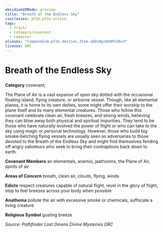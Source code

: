 ```yaml
---
obsidianUIMode: preview
title: "Breath of the Endless Sky"
cssclasses: pf2e,pf2e-action
tags:
  - trait/
  - category/covenant
  - remaster
aliases: "Compendium.pf2e.deities.Item.q8DsNpcH49PxObcd"
license: ORC
---
```

# Breath of the Endless Sky

### 

**Category** covenant; 




The Plane of Air is a vast expanse of open sky dotted with the occasional floating island, flying creature, or airborne vessel. Though, like all elemental planes, it is home to its own deities, some might offer their worship to the plane itself and its many elemental creatures. Those who follow this covenant celebrate clean air, fresh breezes, and strong winds, believing they can blow away both physical and spiritual impurities. They tend to be those who have naturally evolved the power of flight or who can take to the sky using magic or personal technology. However, those who build big smoke-belching flying vessels are usually seen as adversaries to those devoted to the Breath of the Endless Sky and might find themselves fending off angry saboteurs who seek to bring their contraptions back down to earth.

**Covenant Members** air elementals, anemoi, jaathooms, the Plane of Air, spirits of air

**Areas of Concern** breath, clean air, clouds, flying, winds

**Edicts** respect creatures capable of natural flight, revel in the glory of flight, stop to feel breezes across your body when possible

**Anathema** pollute the air with excessive smoke or chemicals, suffocate a living creature

**Religious Symbol** gusting breeze

*Source: Pathfinder Lost Omens Divine Mysteries*
*ORC*